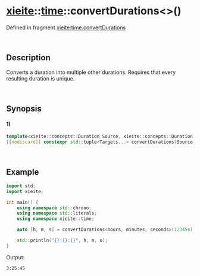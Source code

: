 # [xieite](../../xieite.md)\:\:[time](../../time.md)\:\:convertDurations\<\>\(\)
Defined in fragment [xieite:time.convertDurations](../../../src/time/convert_durations.cpp)

&nbsp;

## Description
Converts a duration into multiple other durations. Requires that every resulting duration is unique.

&nbsp;

## Synopsis
#### 1)
```cpp
template<xieite::concepts::Duration Source, xieite::concepts::Duration... Targets>
[[nodiscard]] constexpr std::tuple<Targets...> convertDurations(Source duration) noexcept;
```

&nbsp;

## Example
```cpp
import std;
import xieite;

int main() {
    using namespace std::chrono;
    using namespace std::literals;
    using namespace xieite::time;

    auto [h, m, s] = convertDurations<hours, minutes, seconds>(12345s);

    std::println("{}:{}:{}", h, m, s);
}
```
Output:
```
3:25:45
```
